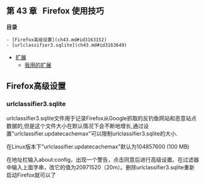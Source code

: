 ## 第 43 章   Firefox 使用技巧

**目录**

    - [Firefox高级设置](ch43.md#id3163152)
    - [urlclassifier3.sqlite](ch43.md#id3163649)
- [扩展](ch43s02.md)
    - [我用的扩展](ch43s02.md#id3164260)

## Firefox高级设置

### urlclassifier3.sqlite

urlclassifier3.sqlite文件用于记录Firefox从Google抓取的反钓鱼网站和恶意站点数据的,但是这个文件大小在默认情况下会不断地增长,通过设置"urlclassifier.updatecachemax"可以限制urlclassifier3.sqlite的大小.

在Linux版本下"urlclassifier.updatecachemax"默认为104857600 (100 MB)

在地址栏输入about:config，出现一个警告，点击同意后进行高级设置。在过滤器中输入上面字串，改它的值为20971520（20m）。删除urlclassifier3.sqlite重新启动Firefox就可以了
